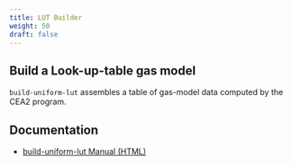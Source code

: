 ```yaml
---
title: LUT Builder
weight: 50
draft: false
---
```


## Build a Look-up-table gas model

`build-uniform-lut` assembles a table of gas-model data
computed by the CEA2 program.


## Documentation
- [build-uniform-lut Manual (HTML)](/html/build-lut-manual.html)


